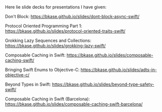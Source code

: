 Here lie slide decks for presentations I have given:

Don't Block:
https://bkase.github.io/slides/dont-block-async-swift/

Protocol Oriented Programming Part 1:
https://bkase.github.io/slides/protocol-oriented-traits-swift/

Grokking Lazy Sequences and Collections:
https://bkase.github.io/slides/grokking-lazy-swift/

Composable Caching in Swift:
https://bkase.github.io/slides/composable-caching-swift/

Bringing Swift Enums to Objective-C:
https://bkase.github.io/slides/adts-in-objective-c/

Beyond Types in Swift:
https://bkase.github.io/slides/beyond-type-safety-swift/

Composable Caching in Swift (Barcelona):
https://bkase.github.io/slides/composable-caching-swift-barcelona/

